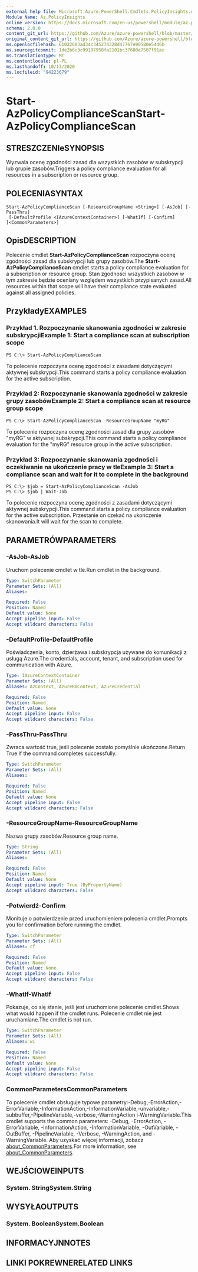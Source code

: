 ```yaml
---
external help file: Microsoft.Azure.PowerShell.Cmdlets.PolicyInsights.dll-Help.xml
Module Name: Az.PolicyInsights
online version: https://docs.microsoft.com/en-us/powershell/module/az.policyinsights/start-azpolicycompliancescan
schema: 2.0.0
content_git_url: https://github.com/Azure/azure-powershell/blob/master/src/PolicyInsights/PolicyInsights/help/Start-AzPolicyComplianceScan.md
original_content_git_url: https://github.com/Azure/azure-powershell/blob/master/src/PolicyInsights/PolicyInsights/help/Start-AzPolicyComplianceScan.md
ms.openlocfilehash: 61022603ad34c345274328d47767e90580e54d6b
ms.sourcegitcommit: 1de2b6c3c99197958fa2101bc37680e7507f91ac
ms.translationtype: MT
ms.contentlocale: pl-PL
ms.lasthandoff: 10/13/2020
ms.locfileid: "94223679"
---
```

# <span data-ttu-id="379a6-101">Start-AzPolicyComplianceScan</span><span class="sxs-lookup"><span data-stu-id="379a6-101">Start-AzPolicyComplianceScan</span></span>

## <span data-ttu-id="379a6-102">STRESZCZENIe</span><span class="sxs-lookup"><span data-stu-id="379a6-102">SYNOPSIS</span></span>
<span data-ttu-id="379a6-103">Wyzwala ocenę zgodności zasad dla wszystkich zasobów w subskrypcji lub grupie zasobów.</span><span class="sxs-lookup"><span data-stu-id="379a6-103">Triggers a policy compliance evaluation for all resources in a subscription or resource group.</span></span>

## <span data-ttu-id="379a6-104">POLECENIA</span><span class="sxs-lookup"><span data-stu-id="379a6-104">SYNTAX</span></span>

```
Start-AzPolicyComplianceScan [-ResourceGroupName <String>] [-AsJob] [-PassThru]
 [-DefaultProfile <IAzureContextContainer>] [-WhatIf] [-Confirm] [<CommonParameters>]
```

## <span data-ttu-id="379a6-105">Opis</span><span class="sxs-lookup"><span data-stu-id="379a6-105">DESCRIPTION</span></span>
<span data-ttu-id="379a6-106">Polecenie cmdlet **Start-AzPolicyComplianceScan** rozpoczyna ocenę zgodności zasad dla subskrypcji lub grupy zasobów.</span><span class="sxs-lookup"><span data-stu-id="379a6-106">The **Start-AzPolicyComplianceScan** cmdlet starts a policy compliance evaluation for a subscription or resource group.</span></span> <span data-ttu-id="379a6-107">Stan zgodności wszystkich zasobów w tym zakresie będzie oceniany względem wszystkich przypisanych zasad.</span><span class="sxs-lookup"><span data-stu-id="379a6-107">All resources within that scope will have their compliance state evaluated against all assigned policies.</span></span>

## <span data-ttu-id="379a6-108">Przykłady</span><span class="sxs-lookup"><span data-stu-id="379a6-108">EXAMPLES</span></span>

### <span data-ttu-id="379a6-109">Przykład 1. Rozpoczynanie skanowania zgodności w zakresie subskrypcji</span><span class="sxs-lookup"><span data-stu-id="379a6-109">Example 1: Start a compliance scan at subscription scope</span></span>
```
PS C:\> Start-AzPolicyComplianceScan
```

<span data-ttu-id="379a6-110">To polecenie rozpoczyna ocenę zgodności z zasadami dotyczącymi aktywnej subskrypcji.</span><span class="sxs-lookup"><span data-stu-id="379a6-110">This command starts a policy compliance evaluation for the active subscription.</span></span>

### <span data-ttu-id="379a6-111">Przykład 2: Rozpoczynanie skanowania zgodności w zakresie grupy zasobów</span><span class="sxs-lookup"><span data-stu-id="379a6-111">Example 2: Start a compliance scan at resource group scope</span></span>
```
PS C:\> Start-AzPolicyComplianceScan -ResourceGroupName "myRG"
```

<span data-ttu-id="379a6-112">To polecenie rozpoczyna ocenę zgodności zasad dla grupy zasobów "myRG" w aktywnej subskrypcji.</span><span class="sxs-lookup"><span data-stu-id="379a6-112">This command starts a policy compliance evaluation for the "myRG" resource group in the active subscription.</span></span>

### <span data-ttu-id="379a6-113">Przykład 3: Rozpoczynanie skanowania zgodności i oczekiwanie na ukończenie pracy w tle</span><span class="sxs-lookup"><span data-stu-id="379a6-113">Example 3: Start a compliance scan and wait for it to complete in the background</span></span>
```
PS C:\> $job = Start-AzPolicyComplianceScan -AsJob
PS C:\> $job | Wait-Job
```

<span data-ttu-id="379a6-114">To polecenie rozpoczyna ocenę zgodności z zasadami dotyczącymi aktywnej subskrypcji.</span><span class="sxs-lookup"><span data-stu-id="379a6-114">This command starts a policy compliance evaluation for the active subscription.</span></span> <span data-ttu-id="379a6-115">Przestanie on czekać na ukończenie skanowania.</span><span class="sxs-lookup"><span data-stu-id="379a6-115">It will wait for the scan to complete.</span></span>

## <span data-ttu-id="379a6-116">PARAMETRÓW</span><span class="sxs-lookup"><span data-stu-id="379a6-116">PARAMETERS</span></span>

### <span data-ttu-id="379a6-117">-AsJob</span><span class="sxs-lookup"><span data-stu-id="379a6-117">-AsJob</span></span>
<span data-ttu-id="379a6-118">Uruchom polecenie cmdlet w tle.</span><span class="sxs-lookup"><span data-stu-id="379a6-118">Run cmdlet in the background.</span></span>

```yaml
Type: SwitchParameter
Parameter Sets: (All)
Aliases:

Required: False
Position: Named
Default value: None
Accept pipeline input: False
Accept wildcard characters: False
```

### <span data-ttu-id="379a6-119">-DefaultProfile</span><span class="sxs-lookup"><span data-stu-id="379a6-119">-DefaultProfile</span></span>
<span data-ttu-id="379a6-120">Poświadczenia, konto, dzierżawa i subskrypcja używane do komunikacji z usługą Azure.</span><span class="sxs-lookup"><span data-stu-id="379a6-120">The credentials, account, tenant, and subscription used for communication with Azure.</span></span>

```yaml
Type: IAzureContextContainer
Parameter Sets: (All)
Aliases: AzContext, AzureRmContext, AzureCredential

Required: False
Position: Named
Default value: None
Accept pipeline input: False
Accept wildcard characters: False
```

### <span data-ttu-id="379a6-121">-PassThru</span><span class="sxs-lookup"><span data-stu-id="379a6-121">-PassThru</span></span>
<span data-ttu-id="379a6-122">Zwraca wartość true, jeśli polecenie zostało pomyślnie ukończone.</span><span class="sxs-lookup"><span data-stu-id="379a6-122">Return True if the command completes successfully.</span></span>

```yaml
Type: SwitchParameter
Parameter Sets: (All)
Aliases:

Required: False
Position: Named
Default value: None
Accept pipeline input: False
Accept wildcard characters: False
```

### <span data-ttu-id="379a6-123">-ResourceGroupName</span><span class="sxs-lookup"><span data-stu-id="379a6-123">-ResourceGroupName</span></span>
<span data-ttu-id="379a6-124">Nazwa grupy zasobów.</span><span class="sxs-lookup"><span data-stu-id="379a6-124">Resource group name.</span></span>

```yaml
Type: String
Parameter Sets: (All)
Aliases:

Required: False
Position: Named
Default value: None
Accept pipeline input: True (ByPropertyName)
Accept wildcard characters: False
```

### <span data-ttu-id="379a6-125">-Potwierdź</span><span class="sxs-lookup"><span data-stu-id="379a6-125">-Confirm</span></span>
<span data-ttu-id="379a6-126">Monituje o potwierdzenie przed uruchomieniem polecenia cmdlet.</span><span class="sxs-lookup"><span data-stu-id="379a6-126">Prompts you for confirmation before running the cmdlet.</span></span>

```yaml
Type: SwitchParameter
Parameter Sets: (All)
Aliases: cf

Required: False
Position: Named
Default value: None
Accept pipeline input: False
Accept wildcard characters: False
```

### <span data-ttu-id="379a6-127">-WhatIf</span><span class="sxs-lookup"><span data-stu-id="379a6-127">-WhatIf</span></span>
<span data-ttu-id="379a6-128">Pokazuje, co się stanie, jeśli jest uruchomione polecenie cmdlet.</span><span class="sxs-lookup"><span data-stu-id="379a6-128">Shows what would happen if the cmdlet runs.</span></span>
<span data-ttu-id="379a6-129">Polecenie cmdlet nie jest uruchamiane.</span><span class="sxs-lookup"><span data-stu-id="379a6-129">The cmdlet is not run.</span></span>

```yaml
Type: SwitchParameter
Parameter Sets: (All)
Aliases: wi

Required: False
Position: Named
Default value: None
Accept pipeline input: False
Accept wildcard characters: False
```

### <span data-ttu-id="379a6-130">CommonParameters</span><span class="sxs-lookup"><span data-stu-id="379a6-130">CommonParameters</span></span>
<span data-ttu-id="379a6-131">To polecenie cmdlet obsługuje typowe parametry:-Debug,-ErrorAction,-ErrorVariable,-InformationAction,-InformationVariable,-unvariable,-subbuffer,-PipelineVariable,-verbose,-WarningAction i-WarningVariable.</span><span class="sxs-lookup"><span data-stu-id="379a6-131">This cmdlet supports the common parameters: -Debug, -ErrorAction, -ErrorVariable, -InformationAction, -InformationVariable, -OutVariable, -OutBuffer, -PipelineVariable, -Verbose, -WarningAction, and -WarningVariable.</span></span> <span data-ttu-id="379a6-132">Aby uzyskać więcej informacji, zobacz [about_CommonParameters](http://go.microsoft.com/fwlink/?LinkID=113216).</span><span class="sxs-lookup"><span data-stu-id="379a6-132">For more information, see [about_CommonParameters](http://go.microsoft.com/fwlink/?LinkID=113216).</span></span>

## <span data-ttu-id="379a6-133">WEJŚCIOWE</span><span class="sxs-lookup"><span data-stu-id="379a6-133">INPUTS</span></span>

### <span data-ttu-id="379a6-134">System. String</span><span class="sxs-lookup"><span data-stu-id="379a6-134">System.String</span></span>

## <span data-ttu-id="379a6-135">WYSYŁA</span><span class="sxs-lookup"><span data-stu-id="379a6-135">OUTPUTS</span></span>

### <span data-ttu-id="379a6-136">System. Boolean</span><span class="sxs-lookup"><span data-stu-id="379a6-136">System.Boolean</span></span>

## <span data-ttu-id="379a6-137">INFORMACYJN</span><span class="sxs-lookup"><span data-stu-id="379a6-137">NOTES</span></span>

## <span data-ttu-id="379a6-138">LINKI POKREWNE</span><span class="sxs-lookup"><span data-stu-id="379a6-138">RELATED LINKS</span></span>
